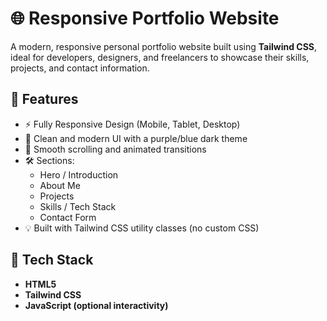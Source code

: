 # 🌐 Responsive Portfolio Website

A modern, responsive personal portfolio website built using **Tailwind CSS**, ideal for developers, designers, and freelancers to showcase their skills, projects, and contact information.

## 🚀 Features

- ⚡ Fully Responsive Design (Mobile, Tablet, Desktop)
- 🎨 Clean and modern UI with a purple/blue dark theme
- 🧠 Smooth scrolling and animated transitions
- 🛠️ Sections:
  - Hero / Introduction
  - About Me
  - Projects
  - Skills / Tech Stack
  - Contact Form
- 💡 Built with Tailwind CSS utility classes (no custom CSS)

## 🔧 Tech Stack

- **HTML5**
- **Tailwind CSS**
- **JavaScript (optional interactivity)**
